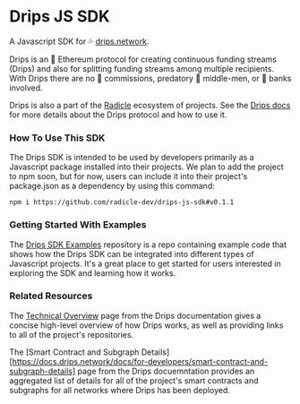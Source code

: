 # Drips JS SDK
A Javascript SDK for 💦 [drips.network](https://drips.network/). 

Drips is an 💎 Ethereum protocol for creating continuous funding streams (Drips) and also for splitting funding streams among multiple recipients. With Drips there are no 💸 commissions, predatory 👔 middle-men, or 🏦 banks involved. 

Drips is also a part of the [Radicle](https://radicle.xyz/) ecosystem of projects. See the [Drips docs](https://docs.drips.network/) for more details about the Drips protocol and how to use it.

### How To Use This SDK

The Drips SDK is intended to be used by developers primarily as a Javascript package installed into their projects. We plan to add the project to npm soon, but for now, users can include it into their project's package.json as a dependency by using this command:

`npm i https://github.com/radicle-dev/drips-js-sdk#v0.1.1`

### Getting Started With Examples

The [Drips SDK Examples](https://github.com/radicle-dev/drips-js-sdk/tree/main/examples/web) repository is a  repo containing example code that shows how the Drips SDK can be integrated into different types of Javascript projects. It's a great place to get started for users interested in exploring the SDK and learning how it works.

### Related Resources

The [Technical Overview](https://docs.drips.network/docs/for-developers/technical-overview) page from the Drips documentation gives a concise high-level overview of how Drips works, as well as providing links to all of the project's repositories. 

The [Smart Contract and Subgraph Details][https://docs.drips.network/docs/for-developers/smart-contract-and-subgraph-details] page from the Drips docuemntation provides an aggregated list of details for all of the project's smart contracts and subgraphs for all networks where Drips has been deployed.


